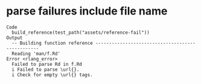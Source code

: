 # parse failures include file name

    Code
      build_reference(test_path("assets/reference-fail"))
    Output
      -- Building function reference -------------------------------------------------
      Reading 'man/f.Rd'
    Error <rlang_error>
      Failed to parse Rd in f.Rd
      i Failed to parse \url{}.
      i Check for empty \url{} tags.

